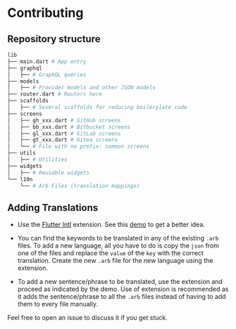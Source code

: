 # Contributing

## Repository structure

```sh
lib
├── main.dart # App entry
├── graphql
│   ├── # GraphQL queries
├── models
│   ├── # Provider models and other JSON models
├── router.dart # Routers here
├── scaffolds
│   ├── # Several scaffolds for reducing boilerplate code
├── screens
│   ├── gh_xxx.dart # GitHub screens
│   ├── bb_xxx.dart # Bitbucket screens
│   ├── gl_xxx.dart # GitLab screens
│   ├── gt_xxx.dart # Gitea screens
│   └── # File with no prefix: common screens
├── utils
│   ├── # Utilities
├── widgets
│   ├── # Reusable widgets
└── l10n
    └── # Arb Files (translation mappings)
```

## Adding Translations

- Use the [Flutter Intl](https://marketplace.visualstudio.com/items?itemName=localizely.flutter-intl) extension. See this [demo](https://twitter.com/localizely/status/1255175275454881793) to get a better idea.

- You can find the keywords to be translated in any of the existing `.arb` files. To add a new language, all you have to do is copy the `json` from one of the files and replace the `value` of the `key` with the correct translation. Create the new `.arb` file for the new language using the extension.

- To add a new sentence/phrase to be translated, use the extension and proceed as indicated by the demo. Use of extension is recommended as it adds the sentence/phrase to all the `.arb` files instead of having to add them to every file manually.

Feel free to open an issue to discuss it if you get stuck.
